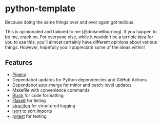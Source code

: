 # python-template

Because doing the same things over and over again got tedious.

This is opinionated and tailored to me (@doismellburning).
If you happen to be me,
crack on.
For everyone else,
while it wouldn't be a terrible idea for you to use this,
you'll almost certainly have different opinions about various things.
However, hopefully you'll appreciate some of the ideas within!

## Features

* [Pipenv](https://pipenv.pypa.io/en/latest/)
* Dependabot updates for Python dependencies and GitHub Actions
* Dependabot auto-merge for minor and patch-level updates
* Makefile with convenience commands
* [Black](https://black.readthedocs.io/en/stable/) for code formatting
* [Flake8](https://flake8.pycqa.org/en/latest/) for linting
* [structlog](https://www.structlog.org/en/stable/) for structured logging
* [isort](https://pycqa.github.io/isort/) to sort imports
* [pytest](https://docs.pytest.org/en/stable/) for testing
